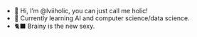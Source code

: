 - 👋 Hi, I’m @lviiholic, you can just call me holic!
- 🌱 Currently learning AI and computer science/data science.
- 🐈‍⬛ Brainy is the new sexy.

<!---
lviiholic/lviiholic is a ✨ special ✨ repository because its `README.md` (this file) appears on your GitHub profile.
You can click the Preview link to take a look at your changes.
--->
